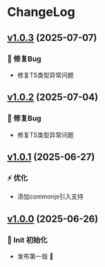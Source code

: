 # ChangeLog

## [v1.0.3](https://github.com/typeofNaN/awesome-emojis/compare/v1.0.2...v1.0.3) (2025-07-07)

### 🐞 修复Bug

* 修复TS类型异常问题

## [v1.0.2](https://github.com/typeofNaN/awesome-emojis/compare/v1.0.1...v1.0.2) (2025-07-04)

### 🐞 修复Bug

* 修复TS类型异常问题

## [v1.0.1](https://github.com/typeofNaN/awesome-emojis/compare/v1.0.0...v1.0.1) (2025-06-27)

### ⚡ 优化

* 添加commonjs引入支持

## [v1.0.0]() (2025-06-26)

### 🎉 Init 初始化

* 发布第一版 🎉
